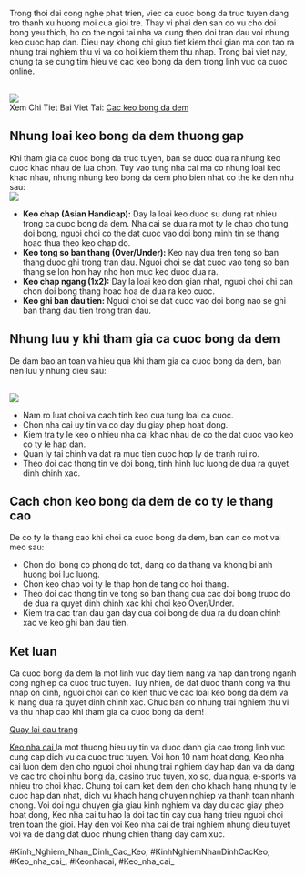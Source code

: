 <p>Trong thoi dai cong nghe phat trien, viec ca cuoc bong da truc tuyen dang tro thanh xu huong moi cua gioi tre. Thay vi phai den san co vu cho doi bong yeu thich, ho co the ngoi tai nha va cung theo doi tran dau voi nhung keo cuoc hap dan. Dieu nay khong chi giup tiet kiem thoi gian ma con tao ra nhung trai nghiem thu vi va co hoi kiem them thu nhap. Trong bai viet nay, chung ta se cung tim hieu ve cac keo bong da dem trong linh vuc ca cuoc online.</p><br><img src="https://keonhacai.deal/wp-content/uploads/2025/02/cac-keo-bong-da-dem-la-gi.webp"></br>
Xem Chi Tiet Bai Viet Tai: <a href="https://keonhacai.deal/cac-keo-bong-da-dem/">Cac keo bong da dem</a><h2>Nhung loai keo bong da dem thuong gap</h2><p>Khi tham gia ca cuoc bong da truc tuyen, ban se duoc dua ra nhung keo cuoc khac nhau de lua chon. Tuy vao tung nha cai ma co nhung loai keo khac nhau, nhung nhung keo bong da dem pho bien nhat co the ke den nhu sau:<br><img src="https://keonhacai.deal/wp-content/uploads/2025/02/cac-keo-bong-da-dem-pho-bien-cho-nguoi-moi.webp"></br><ul>
<li><strong>Keo chap (Asian Handicap):</strong> Day la loai keo duoc su dung rat nhieu trong ca cuoc bong da dem. Nha cai se dua ra mot ty le chap cho tung doi bong, nguoi choi co the dat cuoc vao doi bong minh tin se thang hoac thua theo keo chap do.</li>
<li><strong>Keo tong so ban thang (Over/Under):</strong> Keo nay dua tren tong so ban thang duoc ghi trong tran dau. Nguoi choi se dat cuoc vao tong so ban thang se lon hon hay nho hon muc keo duoc dua ra.</li>
<li><strong>Keo chap ngang (1x2):</strong> Day la loai keo don gian nhat, nguoi choi chi can chon doi bong thang hoac hoa de dua ra keo cuoc.</li>
<li><strong>Keo ghi ban dau tien:</strong> Nguoi choi se dat cuoc vao doi bong nao se ghi ban thang dau tien trong tran dau.</li>
</ul><h2>Nhung luu y khi tham gia ca cuoc bong da dem</h2><p>De dam bao an toan va hieu qua khi tham gia ca cuoc bong da dem, ban nen luu y nhung dieu sau:</p><br><img src="https://keonhacai.deal/wp-content/uploads/2025/02/cac-keo-bong-da-dem.webp"></br><ul>
<li>Nam ro luat choi va cach tinh keo cua tung loai ca cuoc.</li>
<li>Chon nha cai uy tin va co day du giay phep hoat dong.</li>
<li>Kiem tra ty le keo o nhieu nha cai khac nhau de co the dat cuoc vao keo co ty le hap dan.</li>
<li>Quan ly tai chinh va dat ra muc tien cuoc hop ly de tranh rui ro.</li>
<li>Theo doi cac thong tin ve doi bong, tinh hinh luc luong de dua ra quyet dinh chinh xac.</li>
</ul><h2>Cach chon keo bong da dem de co ty le thang cao</h2><p>De co ty le thang cao khi choi ca cuoc bong da dem, ban can co mot vai meo sau:<ul>
<li>Chon doi bong co phong do tot, dang co da thang va khong bi anh huong boi luc luong.</li>
<li>Chon keo chap voi ty le thap hon de tang co hoi thang.</li>
<li>Theo doi cac thong tin ve tong so ban thang cua cac doi bong truoc do de dua ra quyet dinh chinh xac khi choi keo Over/Under.</li>
<li>Kiem tra cac tran dau gan day cua doi bong de dua ra du doan chinh xac ve keo ghi ban dau tien.</li>
</ul><h2>Ket luan</h2><p>Ca cuoc bong da dem la mot linh vuc day tiem nang va hap dan trong nganh cong nghiep ca cuoc truc tuyen. Tuy nhien, de dat duoc thanh cong va thu nhap on dinh, nguoi choi can co kien thuc ve cac loai keo bong da dem va ki nang dua ra quyet dinh chinh xac. Chuc ban co nhung trai nghiem thu vi va thu nhap cao khi tham gia ca cuoc bong da dem!</p><p class="right"><a class="button" href="#top">Quay lai dau trang</a><p><a href="https://keonhacai.deal/">Keo nha cai </a>la mot thuong hieu uy tin va duoc danh gia cao trong linh vuc cung cap dich vu ca cuoc truc tuyen. Voi hon 10 nam hoat dong, Keo nha cai luon dem den cho nguoi choi nhung trai nghiem day hap dan va da dang ve cac tro choi nhu bong da, casino truc tuyen, xo so, dua ngua, e-sports va nhieu tro choi khac. Chung toi cam ket dem den cho khach hang nhung ty le cuoc hap dan nhat, dich vu khach hang chuyen nghiep va thanh toan nhanh chong. Voi doi ngu chuyen gia giau kinh nghiem va day du cac giay phep hoat dong, Keo nha cai tu hao la doi tac tin cay cua hang trieu nguoi choi tren toan the gioi. Hay den voi Keo nha cai de trai nghiem nhung dieu tuyet voi va de dang dat duoc nhung chien thang day cam xuc.</p>
#Kinh_Nghiem_Nhan_Dinh_Cac_Keo, #KinhNghiemNhanDinhCacKeo, #Keo_nha_cai_, #Keonhacai, #Keo_nha_cai_
